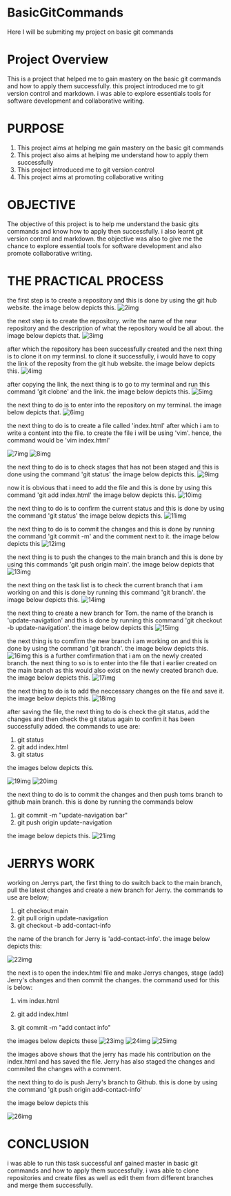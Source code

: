 # BasicGitCommands
Here I will be submiting my project on basic git commands

# Project Overview
This is a project that helped me to gain mastery on the basic git commands and how to apply them successfully. this project introduced me to git version control and markdown. i was able to explore essentials tools for software development and collaborative writing. 

# PURPOSE 
1. This project aims at helping me gain mastery on the basic git commands
2. This project also aims at helping me understand how to apply them successfully
3. This project introduced me to git version control 
4. This project aims at promoting collaborative writing


# OBJECTIVE
The objective of this project is to help me understand the basic gits commands and know how to apply then successfully. i also learnt git version control and markdown. the objective was also to give me the chance to explore essential tools for software development and also promote collaborative writing.


# THE PRACTICAL PROCESS
the first step is to create a repository and this is done by using the git hub website. the image below depicts this. 
![2img](./2img.png)

the next step is to create the repository. write the name of the new repository and the description of what the repository would be all about. 
the image below depicts that.
![3img](./3img.png)

after which the repository has been successfully created and the next thing is to clone it on my terminsl. to clone it successfully, i would have to copy the link of the reposity from the git hub website. the image below depicts this. 
![4img](./4img.png)

after copying the link, the next thing is to go to my terminal and run this command 
'git clobne' and the link. the image below depicts this. 
![5img](./5img.png)

the next thing to do is to enter into the repository on my terminal. the image below depicts that. 
![6img](./6img.png)

the next thing to do is to create a file called 'index.html'
after which i am to write a content into the file. to create the file i will be using 'vim'.
hence, the command would be 'vim index.html'

![7img](./7img.png)
![8img](./8img.png)

the next thing to do is to check stages that has not been staged and this is done using the command 'git status'
the image below depicts this. 
![9img](./9img.png)

now it is obvious that i need to add the file and this is done by using this command 'git add index.html'
the image below depicts this.
![10img](./10img.png)

the next thing to do is to confirm the current status and this is done by using the command 'git status' 
the image below depicts this.
![11img](./11img.png)

the next thing to do is to commit the changes and this is done by running the command 'git commit -m' and the comment next to it. 
the image below depicts this 
![12img](./12img.png)

the next thing is to push the changes to the main branch and this is done by using this commands 'git push origin main'. the image below depicts that
![13img](./13img.png)

the next thing on the task list is to check the current branch that i am working on and this is done by running this command 'git branch'. the image below depicts this. 
![14img](./14img.png)

the next thing to create a new branch for Tom. the name of the branch is 'update-navigation' and this is done by running this command 'git checkout -b update-navigation'. the image below depicts this 
![15img](./15img.png)

the next thing is to comfirm the new branch i am working on and this is done by using the command 'git branch'. the image below depicts this.
![16img](./16img.png)
this is a further comfirmation that i am on the newly created branch. the next thing to so is to enter into the file that i earlier created on the main branch as this would also exist on the newly created branch due. the image below depicts this. 
![17img](./17img.png)

the next thing to do is to add the neccessary changes on the file and save it. the image below depicts this. 
![18img](./18img.png)

after saving the file, the next thing to do is check the git status, add the changes and then check the git status again to confim it has been successfully added. the commands to use are:
1. git status
2. git add index.html
3. git status

the images below depicts this. 

![19img](./19img.png)
![20img](./20img.png)

the next thing to do is to commit the changes and then push toms branch to github main branch. this is done by running the commands below 
1. git commit -m "update-navigation bar"
2. git push origin update-navigation

the image below depicts this.
![21img](./21img.png)


# JERRYS WORK 
working on Jerrys part, the first thing to do switch back to the main branch, pull the latest changes and create a new branch for Jerry. the commands to use are below;
1. git checkout main
2. git pull origin update-navigation
3. git checkout -b add-contact-info

the name of the branch for Jerry is 'add-contact-info'. the image below depicts this:

![22img](./22img.png)

the next is to open the index.html file and make Jerrys changes, stage (add) Jerry's changes and then commit the changes. the command used for this is below:
1. vim index.html
2. git add index.html

3. git commit -m "add contact info"


the images below depicts these
![23img](./23img.png)
![24img](./24img.png)
![25img](./25img.png)

the images above shows that the jerry has made his contribution on the index.html and has saved the file. Jerry has also staged the changes and commited the changes with a comment. 

the next thing to do is push Jerry's branch to Github. this is done by using the command 'git push origin add-contact-info'

the image below depicts this

![26img](./26img.png)



# CONCLUSION 
i was able to run this task successful anf gained master in basic git commands and how to apply them successfully. i was able to clone repositories and create files as well as edit them from different branches and merge them successfully. 